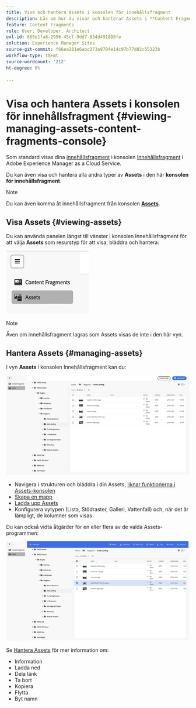 ```yaml
---
title: Visa och hantera Assets i konsolen för innehållsfragment
description: Läs om hur du visar och hanterar Assets i **Content Fragments Console** i Adobe Experience Manager as a Cloud Service.
feature: Content Fragments
role: User, Developer, Architect
exl-id: 865e1fa8-2956-45cf-9dd7-034d491808fe
solution: Experience Manager Sites
source-git-commit: f66ea281e6abc373e9704e14c97b77d82c55323b
workflow-type: tm+mt
source-wordcount: '212'
ht-degree: 0%

---
```


# Visa och hantera Assets i konsolen för innehållsfragment {#viewing-managing-assets-content-fragments-console}

Som standard visas dina [innehållsfragment](/help/sites-cloud/administering/content-fragments/overview.md) i konsolen [Innehållsfragment](/help/sites-cloud/administering/content-fragments/managing.md#content-fragments-console) i Adobe Experience Manager as a Cloud Service.

Du kan även visa och hantera alla andra typer av **Assets** i den här **konsolen för innehållsfragment**.

>[!NOTE]
>
>Du kan även komma åt innehållsfragment från konsolen **[Assets](/help/assets/overview.md)**.

## Visa Assets {#viewing-assets}

Du kan använda panelen längst till vänster i konsolen Innehållsfragment för att välja **Assets** som resurstyp för att visa, bläddra och hantera:

![Konsolen för innehållsfragment - navigering](/help/sites-cloud/administering/content-fragments/assets/cf-console-assets-navigation.png)

>[!NOTE]
>
>Även om innehållsfragment lagras som Assets visas de inte i den här vyn.

## Hantera Assets {#managing-assets}

I vyn **Assets** i konsolen Innehållsfragment kan du:

![Konsolen för innehållsfragment - bläddra bland resurser](/help/sites-cloud/administering/content-fragments/assets/cf-console-assets-browse.png)

* Navigera i strukturen och bläddra i din Assets; [liknar funktionerna i Assets-konsolen](/help/assets/navigate-assets-view.md)
* [Skapa en mapp](/help/assets/manage-digital-assets.md#creating-folders)
* [Ladda upp Assets](/help/assets/add-delete-assets-view.md)
* Konfigurera vytypen (Lista, Stödraster, Galleri, Vattenfall) och, när det är lämpligt, de kolumner som visas

Du kan också vidta åtgärder för en eller flera av de valda Assets-programmen:

![Konsolen för innehållsfragment - åtgärder för den valda resursen](/help/sites-cloud/administering/content-fragments/assets/cf-console-assets-actions.png)

Se [Hantera Assets](/help/assets/manage-organize-assets-view.md) för mer information om:

* Information
* Ladda ned
* Dela länk
* Ta bort
* Kopiera
* Flytta
* Byt namn
